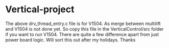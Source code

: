 # Vertical-project

The above drv_thread_entry.c file is for V1504. As merge between multilift and V1504 is not done yet. So copy this file in the VerticalControl/src folder if you want to run V1504. There are quite a few difference apart from just power board logic.
Will sort this out after my holidays. Thanks
